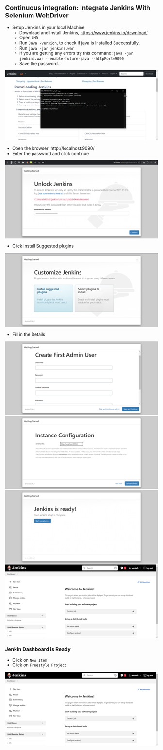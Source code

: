 ## Continuous integration: Integrate Jenkins With Selenium WebDriver 

- Setup Jenkins in your local Machine
    - Download and Install Jenkins, https://www.jenkins.io/download/
    - Open `CMD`
    - Run `Java -version`, to check if java is Installed Successfully.
    - Run `java -jar jenkins.war`
    - If you are getting any errors try this command: `java -jar jenkins.war --enable-future-java --httpPort=9090`
    - Save the password.

<img src='img/img1.png' /></br>

- Open the browser: http://localhost:9090/
- Enter the password and click continue

<img src='img/img2.png' /></br>

- Click Install Suggested plugins

<img src='img/img3.png' /></br>

- Fill in the Details

<img src='img/img4.png' /></br>
<img src='img/img5.png' /></br>
<img src='img/img6.png' /></br>
<img src='img/img7.png' /></br>

### Jenkin Dashboard is Ready
- Click on `New Item`
- Click on `Freestyle Project`

<img src='img/img7.png' /></br>

